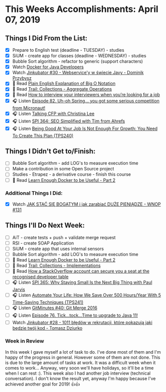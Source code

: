 # This Weeks Accomplishments: April 07, 2019

## Things I Did From the List:

- [x] Prepare to English test (deadline - TUESDAY) - studies
- [x] SiUM - create app for classes (deadline - WEDNESDAY) - studies
- [x] Bubble Sort algorithm - refactor to generic (support characters)
- [x] Watch [Docker for Java Developers](https://www.youtube.com/watch?v=yHLAaA4gPxw&index=5&list=PLkA60AVN3hh8_lyxE2jjGaGyr0UoqIv4K)
- [x] Watch [Jinkubator #30 - Webservice'y w świecie Javy - Dominik Przybysz](https://www.youtube.com/watch?v=RGJqRbwgHIA)
- [x] 📗 Read [Plain English Explanation of Big O Notation](http://www.cforcoding.com/2009/07/plain-english-explanation-of-big-o.html)
- [x] 📗 Read [Trail: Collections - Aggregate Operations](https://docs.oracle.com/javase/tutorial/collections/streams/index.html)
- [x] 📗 Read [How to interview your interviewers when you’re looking for a job](https://medium.freecodecamp.org/how-to-interview-your-interviewers-when-youre-looking-for-a-job-d848bc3a910)
- [x] 🎧 Listen [Episode 82. Uh-oh Spring… you got some serious competition from Micronaut!](https://www.javapubhouse.com/2019/03/episode-82-uh-oh-spring-you-got-some-serious-competition-from-micronaut.html)
- [x] 🎧 Listen [Talking CFP with Christina Lee](http://talkingkotlin.com/Talking-CFP-with-Christina-Lee/)
- [x] 🎧 Listen [SPI 364: SEO Simplified with Tim from Ahrefs](https://www.smartpassiveincome.com/podcasts/seo-simplified-with-tim-from-ahrefs/)
- [x] 🎧 Listen [Being Good At Your Job Is Not Enough For Growth: You Need To Create This Plan (TPS240)](http://www.asianefficiency.com/podcast/240-personal-development-plan/)

## Things I Didn't Get to/Finish:

- [ ] Bubble Sort algorithm - add LOG's to measure execution time
- [ ] Make a contribution in some Open Source project
- [ ] Studies - Etrapez - a derivative course - finish this course
- [ ] 📗 Read [Learn Enough Docker to be Useful - Part 2](https://towardsdatascience.com/learn-enough-docker-to-be-useful-1c40ea269fa8)

### Additional Things I Did:

- [x] Watch [JAK STAĆ SIĘ BOGATYM i jak zarabiać DUŻE PIENIĄDZE - WNOP #131](https://www.youtube.com/watch?v=fAd6P9n9Yf8)

## Things I'll Do Next Week:

- [ ] AiT - create tests + push + validate merge request
- [ ] RSI - create SOAP Application
- [ ] SiUM - create app that uses internal sensors
- [ ] Bubble Sort algorithm - add LOG's to measure execution time
- [ ] 📗 Read [Learn Enough Docker to be Useful - Part 2](https://towardsdatascience.com/learn-enough-docker-to-be-useful-1c40ea269fa8)
- [ ] 📗 Read [Trail: Collections - Implementations](https://docs.oracle.com/javase/tutorial/collections/implementations/index.html)
- [ ] 📗 Read [How a StackOverflow account can secure you a seat at the recognised developer table](https://medium.freecodecamp.org/how-a-stackoverflow-account-can-secure-you-a-seat-at-the-recognised-developer-table-cc782e1c84de)
- [ ] 🎧 Listen [SPI 365: Why Staying Small Is the Next Big Thing with Paul Jarvis](https://www.smartpassiveincome.com/podcasts/why-staying-small-is-the-next-big-thing-with-paul-jarvis/)
- [ ] 🎧 Listen [Automate Your Life: How We Save Over 500 Hours/Year With 5 Time-Saving Techniques (TPS241)](http://www.asianefficiency.com/podcast/241-automate-your-life/)
- [ ] 🎧 Listen [GitMinutes #40: Git Merge 2016](http://episodes.gitminutes.com/2016/04/gitminutes-40-git-merge-2016.html)
- [ ] 🎧 Listen [Episode 76. Tick…tock…Time to upgrade to Java 11!](https://www.javapubhouse.com/2018/10/episode-76-ticktocktime-to-upgrade-to.html)
- [ ] Watch [Jinkubator #28 - 1011 błędów w rekrutacji, które pokazują jaki będzie twój kod - Tomasz Dziurko](https://www.youtube.com/watch?v=rEPaWhyKzcc)

### Week in Review
In this week I gave myself a lot of task to do. I've done most of them and I'm happy of the progress in general. However some of them are not done. This is due to the large amount of tasks at work. It was a difficult week when it comes to work... Anyway, very soon we'll have holidays, so it'll be a time when I can rest :). This week also I had another job interview (technical conversation). I don't know the result yet, anyway I'm happy because I've achieved another goal for 2019! 👍👍
